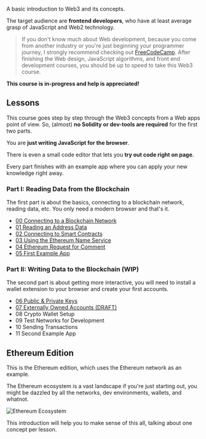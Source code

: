 A basic introduction to Web3 and its concepts.

The target audience are **frontend developers**, who have at least average grasp of JavaScript and
Web2 technology.

> If you don't know much about Web development, because you come from another industry or you're
> just beginning your programmer journey, I strongly recommend checking out
> [FreeCodeCamp](https://www.freecodecamp.org/learn/). After finishing the Web design, JavaScript
> algorithms, and front end development courses, you should be up to speed to take this Web3 course.

**This course is in-progress and help is appreciated!**

## Lessons

This course goes step by step through the Web3 concepts from a Web apps point of view. So, (almost)
**no Solidity or dev-tools are required** for the first two parts.

You are **just writing JavaScript for the browser**.

There is even a small code editor that lets you **try out code right on page**.

Every part finishes with an example app where you can apply your new knowledge right away.

### Part I: Reading Data from the Blockchain

The first part is about the basics, connecting to a blockchain network, reading data, etc.
You only need a modern browser and that's it.

- [00 Connecting to a Blockchain Network](https://kay-is.github.io/web3-from-zero/00-connect-to-blockchain.html)
- [01 Reading an Address Data](https://kay-is.github.io/web3-from-zero/01-read-address-data.html)
- [02 Connecting to Smart Contracts](https://kay-is.github.io/web3-from-zero/02-connect-to-contracts.html)
- [03 Using the Ethereum Name Service](https://kay-is.github.io/web3-from-zero/03-using-ens.html)
- [04 Ethereum Request for Comment](https://kay-is.github.io/web3-from-zero/04-ercs.html)
- [05 First Example App](https://kay-is.github.io/web3-from-zero/05-example-app.html)

### Part II: Writing Data to the Blockchain (WIP)

The second part is about getting more interactive, you will need to install a wallet extension to
your browser and create your first accounts.

- [06 Public & Private Keys](https://kay-is.github.io/web3-from-zero/06-public-and-private-keys.html)
- [07 Externally Owned Accounts (DRAFT)](https://kay-is.github.io/web3-from-zero/07-externally-owned-accounts.html)
- 08 Crypto Wallet Setup
- 09 Test Networks for Development
- 10 Sending Transactions
- 11 Second Example App

## Ethereum Edition

This is the Ethereum edition, which uses the Ethereum network as an example.

The Ethereum ecosystem is a vast landscape if you're just starting out, you might be dazzled by all the networks, dev environments, wallets, and whatnot.

![Ethereum Ecosystem](images/ethereum-ecosystem.png)

This introduction will help you to make sense of this all, talking about one concept per lesson.
